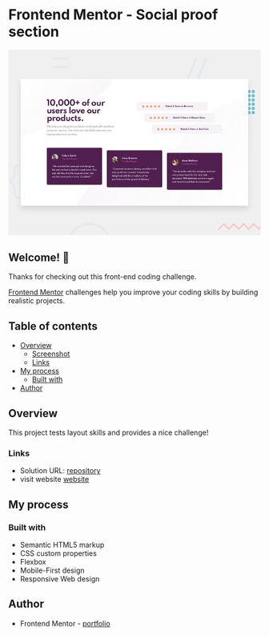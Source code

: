 # Frontend Mentor - Social proof section

![Design preview for the Social proof section coding challenge](./design/desktop-preview.jpg)

## Welcome! 👋

Thanks for checking out this front-end coding challenge.

[Frontend Mentor](https://www.frontendmentor.io) challenges help you improve your coding skills by building realistic projects.

## Table of contents

- [Overview](#overview)
  - [Screenshot](#screenshot)
  - [Links](#links)
- [My process](#my-process)
  - [Built with](#built-with)
- [Author](#author)

## Overview
This project tests layout skills and provides a nice challenge!

### Links

- Solution URL: [repository](https://github.com/zlatozaraZlatkova/social-proof-section)
- visit website [website](https://page-social-proof-section.netlify.app/)


## My process

### Built with

- Semantic HTML5 markup
- CSS custom properties
- Flexbox
- Mobile-First design
- Responsive Web design


## Author

- Frontend Mentor - [portfolio](https://www.frontendmentor.io/profile/zlatozaraZlatkova)
